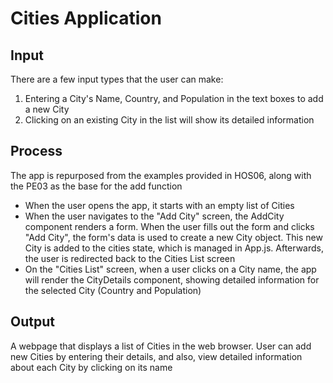 # Cities Application

## Input
There are a few input types that the user can make:
1. Entering a City's Name, Country, and Population in the text boxes to add a new City
2. Clicking on an existing City in the list will show its detailed information

## Process
The app is repurposed from the examples provided in HOS06, along with the PE03 as the base for the add function
- When the user opens the app, it starts with an empty list of Cities
- When the user navigates to the "Add City" screen, the AddCity component renders a form. When the user fills out the form and clicks "Add City", the form's data is used to create a new City object. This new City is added to the cities state, which is managed in App.js. Afterwards, the user is redirected back to the Cities List screen
- On the "Cities List" screen, when a user clicks on a City name, the app will render the CityDetails component, showing detailed information for the selected City (Country and Population)

## Output
A webpage that displays a list of Cities in the web browser. User can add new Cities by entering their details, and also, view detailed information about each City by clicking on its name

